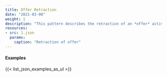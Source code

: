 ```yaml
---
title: Offer Retraction
date: "2021-03-08"
weight: 1
description: "This pattern describes the retraction of an *offer* activity."
resources:
- src: 1.json
  params:
    caption: "Retraction of offer"
---
```


#### Examples
{{< list_json_examples_as_ul >}}